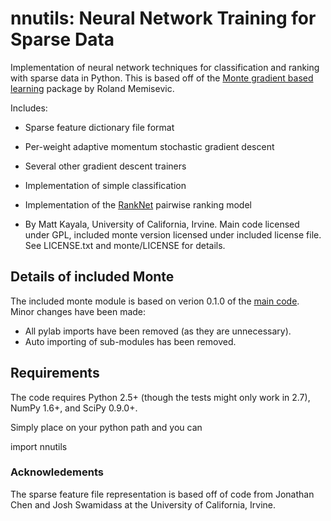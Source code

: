 nnutils: Neural Network Training for Sparse Data
================================================

Implementation of neural network techniques for classification
and ranking with sparse data in Python.  This is based off of 
the  [Monte gradient based learning](http://montepython.sourceforge.net/) 
package by Roland Memisevic.

Includes:

* Sparse feature dictionary file format
* Per-weight adaptive momentum stochastic gradient descent
* Several other gradient descent trainers
* Implementation of simple classification
* Implementation of the 
  [RankNet](http://research.microsoft.com/en-us/um/people/cburges/papers/ICML_ranking.pdf) 
  pairwise ranking model


* By Matt Kayala, University of California, Irvine.  Main code 
  licensed under GPL, included monte version licensed under 
  included license file.  See LICENSE.txt and monte/LICENSE 
  for details.


Details of included Monte
-------------------------

The included monte module is based on verion 0.1.0 of the 
[main code](http://montepython.sourceforge.net/).  Minor 
changes have been made:

* All pylab imports have been removed (as they are unnecessary).
* Auto importing of sub-modules has been removed. 

Requirements
------------

The code requires Python 2.5+ (though the tests might only work in 2.7),
NumPy 1.6+, and SciPy 0.9.0+. 

Simply place on your python path and you can 

  import nnutils

### Acknowledements

The sparse feature file representation is based off of code from 
Jonathan Chen and Josh Swamidass at the University of California,
Irvine.